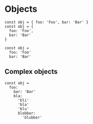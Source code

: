 Objects
=======

```fire
const obj = { foo: 'Foo', bar: 'Bar' }
const obj = {
  foo: 'Foo',
  bar: 'Bar'
}

const obj =
  foo: 'Foo'
  bar: 'Bar'
```

Complex objects
---------------

```fire
const obj =
  foo:
    bar: 'Bar'
    bla:
      'bli'
      'bla'
      'blu'
      blobber:
        'blubber'
```
